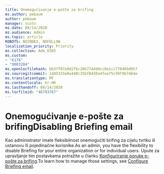 ```yaml
---
title: Onemogućivanje e-pošte za brifing
ms.author: pebaum
author: pebaum
manager: scotv
ms.date: 08/14/2020
ms.audience: Admin
ms.topic: article
ROBOTS: NOINDEX, NOFOLLOW
localization_priority: Priority
ms.collection: Adm_O365
ms.custom:
- "6178"
- "9003284"
ms.openlocfilehash: bb37f97a9d2fbc20b774498cc0a1cc770409d957
ms.sourcegitcommit: 1d45333a0a448c15bf8430a4fea75c50f9b7464e
ms.translationtype: MT
ms.contentlocale: hr-HR
ms.lasthandoff: 08/14/2020
ms.locfileid: "46793767"
---
```

# <a name="disabling-briefing-email"></a><span data-ttu-id="470e4-102">Onemogućivanje e-pošte za brifing</span><span class="sxs-lookup"><span data-stu-id="470e4-102">Disabling Briefing email</span></span>

<span data-ttu-id="470e4-103">Kao administrator imate fleksibilnost onemogućiti brifing za cijelu tvrtku ili ustanovu ili pojedinačne korisnike.</span><span class="sxs-lookup"><span data-stu-id="470e4-103">As an admin, you have the flexibility to disable Briefing for your entire organization or for individual users.</span></span> <span data-ttu-id="470e4-104">Upute za upravljanje tim postavkama potražite u članku [Konfiguriranje poruke e-pošte za brifing](https://docs.microsoft.com/briefing/be-admin).</span><span class="sxs-lookup"><span data-stu-id="470e4-104">To learn how to manage those settings, see [Configure Briefing email](https://docs.microsoft.com/briefing/be-admin).</span></span>